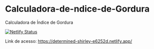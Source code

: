 
# Calculadora-de-ndice-de-Gordura
Calculadora de Índice de Gordura

[![Netlify Status](https://api.netlify.com/api/v1/badges/05b6d707-feeb-4b90-aeb3-954e068bc1d1/deploy-status)](https://app.netlify.com/sites/determined-shirley-e6252d/deploys)

Link de acesso: https://determined-shirley-e6252d.netlify.app/
